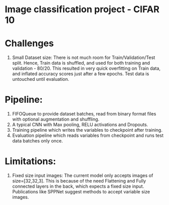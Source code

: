 # Image classification project - CIFAR 10

# Challenges
1. Small Dataset size: There is not much room for Train/Validation/Test split. Hence, Train data is shuffled, and used for both training and validation - 80/20. This resulted in very quick overfitting on Train data, and inflated accuracy scores just after a few epochs. Test data is untouched until evaluation.

# Pipeline:
1. FIFOQueue to provide dataset batches, read from binary format files with optional augmentation and shuffling.
2. A typical CNN with Max pooling, RELU activations and Dropouts.
3. Training pipeline which writes the variables to checkpoint after training.
4. Evaluation pipeline which reads variables from checkpoint and runs test data batches only once.

# Limitations:
1. Fixed size input images: The current model only accepts images of size=[32,32,3]. This is because of the need Flattening and Fully connected layers in the back, which expects a fixed size input. Publications like SPPNet suggest methods to accept variable size images.
